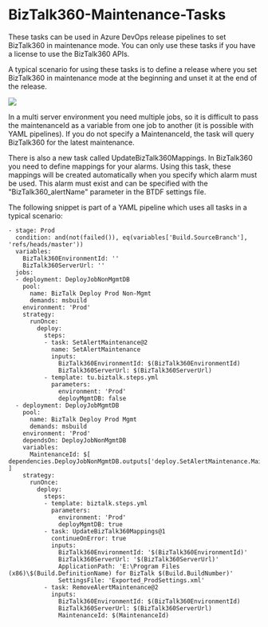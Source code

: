 # BizTalk360-Maintenance-Tasks

These tasks can be used in Azure DevOps release pipelines to set BizTalk360 in maintenance mode.
You can only use these tasks if you have a license to use the BizTalk360 APIs.

A typical scenario for using these tasks is to define a release where you set BizTalk360
in maintenance mode at the beginning and unset it at the end of the release.

![](https://github.com/twinpiloot/BizTalk360-Maintenance-Tasks/blob/master/taskgroup.PNG?raw=true)

In a multi server environment you need multiple jobs, so it is difficult to pass the maintenanceId
as a variable from one job to another (it is possible with YAML pipelines).
If you do not specify a MaintenanceId, the task will query BizTalk360 for the latest maintenance.

There is also a new task called UpdateBizTalk360Mappings. In BizTalk360 you need to define mappings for your alarms.
Using this task, these mappings will be created automatically when you specify which alarm must be used.
This alarm must exist and can be specified with the "BizTalk360_alertName" parameter in the BTDF settings file.

The following snippet is part of a YAML pipeline which uses all tasks in a typical scenario:
```
- stage: Prod
  condition: and(not(failed()), eq(variables['Build.SourceBranch'], 'refs/heads/master'))
  variables:
    BizTalk360EnvironmentId: ''
    BizTalk360ServerUrl: ''
  jobs:
  - deployment: DeployJobNonMgmtDB
    pool:
      name: BizTalk Deploy Prod Non-Mgmt
      demands: msbuild
    environment: 'Prod'
    strategy:
      runOnce:
        deploy:
          steps:
          - task: SetAlertMaintenance@2
            name: SetAlertMaintenance
            inputs:
              BizTalk360EnvironmentId: $(BizTalk360EnvironmentId)
              BizTalk360ServerUrl: $(BizTalk360ServerUrl)
          - template: tu.biztalk.steps.yml
            parameters:
              environment: 'Prod'
              deployMgmtDB: false
  - deployment: DeployJobMgmtDB
    pool:
      name: BizTalk Deploy Prod Mgmt
      demands: msbuild
    environment: 'Prod'
    dependsOn: DeployJobNonMgmtDB
    variables:
      MaintenanceId: $[ dependencies.DeployJobNonMgmtDB.outputs['deploy.SetAlertMaintenance.MaintenanceId'] ]
    strategy:
      runOnce:
        deploy:
          steps:
          - template: biztalk.steps.yml
            parameters:
              environment: 'Prod'
              deployMgmtDB: true
          - task: UpdateBizTalk360Mappings@1
            continueOnError: true
            inputs:
              BizTalk360EnvironmentId: '$(BizTalk360EnvironmentId)'
              BizTalk360ServerUrl: '$(BizTalk360ServerUrl)'
              ApplicationPath: 'E:\Program Files (x86)\$(Build.DefinitionName) for BizTalk $(Build.BuildNumber)'
              SettingsFile: 'Exported_ProdSettings.xml'
          - task: RemoveAlertMaintenance@2
            inputs:
              BizTalk360EnvironmentId: $(BizTalk360EnvironmentId)
              BizTalk360ServerUrl: $(BizTalk360ServerUrl)
              MaintenanceId: $(MaintenanceId)
```
